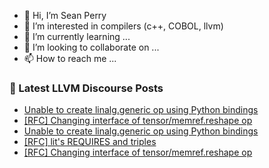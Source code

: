 - 👋 Hi, I’m Sean Perry
- 👀 I’m interested in compilers (c++, COBOL, llvm)
- 🌱 I’m currently learning ...
- 💞️ I’m looking to collaborate on ...
- 📫 How to reach me ...

<!---
s66perry/s66perry is a ✨ special ✨ repository because its `README.md` (this file) appears on your GitHub profile.
You can click the Preview link to take a look at your changes.
--->
### 📕 Latest LLVM Discourse Posts

<!-- DISCOURSE-LLVM:START -->
- [Unable to create linalg.generic op using Python bindings](https://discourse.llvm.org/t/unable-to-create-linalg-generic-op-using-python-bindings/67311#post_4)
- [[RFC] Changing interface of tensor/memref.reshape op](https://discourse.llvm.org/t/rfc-changing-interface-of-tensor-memref-reshape-op/67322#post_2)
- [Unable to create linalg.generic op using Python bindings](https://discourse.llvm.org/t/unable-to-create-linalg-generic-op-using-python-bindings/67311#post_3)
- [[RFC] lit&#39;s REQUIRES and triples](https://discourse.llvm.org/t/rfc-lits-requires-and-triples/66041#post_9)
- [[RFC] Changing interface of tensor/memref.reshape op](https://discourse.llvm.org/t/rfc-changing-interface-of-tensor-memref-reshape-op/67322#post_1)
<!-- DISCOURSE-LLVM:END -->
